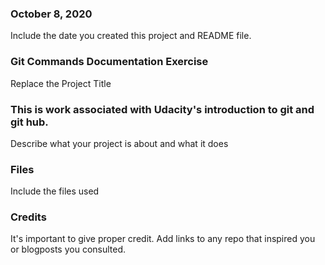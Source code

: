 ### October 8, 2020
Include the date you created this project and README file.

### Git Commands Documentation Exercise
Replace the Project Title

### This is work associated with Udacity's introduction to git and git hub.
Describe what your project is about and what it does

### Files
Include the files used

### Credits
It's important to give proper credit. Add links to any repo that inspired you or blogposts you consulted.

